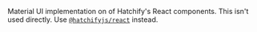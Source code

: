 Material UI implementation on of Hatchify's React components. This isn't used directly. Use [`@hatchifyjs/react`](https://github.com/bitovi/hatchify/blob/main/docs/react/README.md) instead.